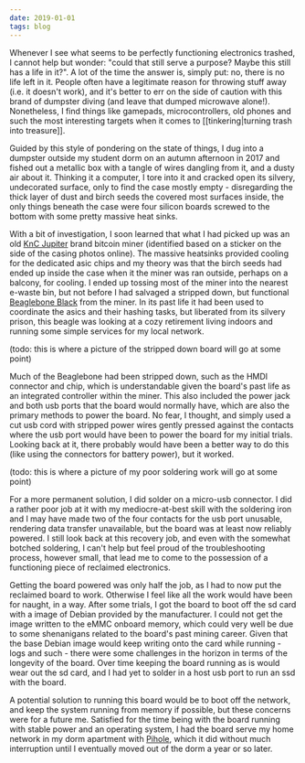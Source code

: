 ```yaml
---
date: 2019-01-01
tags: blog
---
```


Whenever I see what seems to be perfectly functioning electronics trashed, I cannot help but wonder: "could that still serve a purpose? Maybe this still has a life in it?". A lot of the time the answer is, simply put: no, there is no life left in it. People often have a legitimate reason for throwing stuff away (i.e. it doesn't work), and it's better to err on the side of caution with this brand of dumpster diving (and leave that dumped microwave alone!). Nonetheless, I find things like gamepads, microcontrollers, old phones and such the most interesting targets when it comes to [[tinkering|turning trash into treasure]].

Guided by this style of pondering on the state of things, I dug into a dumpster outside my student dorm on an autumn afternoon in 2017 and fished out a metallic box with a tangle of wires dangling from it, and a dusty air about it. Thinking it a computer, I tore into it and cracked open its silvery, undecorated surface, only to find the case mostly empty - disregarding the thick layer of dust and birch seeds the covered most surfaces inside, the only things beneath the case were four silicon boards screwed to the bottom with some pretty massive heat sinks.

With a bit of investigation, I soon learned that what I had picked up was an old <a href="https://www.businessinsider.com/most-powerful-bitcoin-miner-knc-jupiter-2013-12" target="_blank">KnC Jupiter</a> brand bitcoin miner (identified based on a sticker on the side of the casing photos online). The massive heatsinks provided cooling for the dedicated asic chips and my theory was that the birch seeds had ended up inside the case when it the miner was ran outside, perhaps on a balcony, for cooling. I ended up tossing most of the miner into the nearest e-waste bin, but not before I had salvaged a stripped down, but functional <a href="" target="_blank">Beaglebone Black</a> from the miner. In its past life it had been used to coordinate the asics and their hashing tasks, but liberated from its silvery prison, this beagle was looking at a cozy retirement living indoors and running some simple services for my local network.

(todo: this is where a picture of the stripped down board will go at some point)

Much of the Beaglebone had been stripped down, such as the HMDI connector and chip, which is understandable given the board's past life as an integrated controller within the miner. This also included the power jack and both usb ports that the board would normally have, which are also the primary methods to power the board. No fear, I thought, and simply used a cut usb cord with stripped power wires gently pressed against the contacts where the usb port would have been to power the board for my initial trials. Looking back at it, there probably would have been a better way to do this (like using the connectors for battery power), but it worked.

(todo: this is where a picture of my poor soldering work will go at some point)

For a more permanent solution, I did solder on a micro-usb connector. I did a rather poor job at it with my mediocre-at-best skill with the soldering iron and I may have made two of the four contacts for the usb port unusable, rendering data transfer unavailable, but the board was at least now reliably powered. I still look back at this recovery job, and even with the somewhat botched soldering, I can't help but feel proud of the troubleshooting process, however small, that lead me to come to the possession of a functioning piece of reclaimed electronics.

Getting the board powered was only half the job, as I had to now put the reclaimed board to work. Otherwise I feel like all the work would have been for naught, in a way. After some trials, I got the board to boot off the sd card with a image of Debian provided by the manufacturer. I could not get the image written to the eMMC onboard memory, which could very well be due to some shenanigans related to the board's past mining career. Given that the base Debian image would keep writing onto the card while running - logs and such - there were some challenges in the horizon in terms of the longevity of the board. Over time keeping the board running as is would wear out the sd card, and I had yet to solder in a host usb port to run an ssd with the board.

A potential solution to running this board would be to boot off the network, and keep the system running from memory if possible, but these concerns were for a future me. Satisfied for the time being with the board running with stable power and an operating system, I had the board serve my home network in my dorm apartment with <a href="https://pi-hole.net/" target="_blank">Pihole</a>, which it did without much interruption until I eventually moved out of the dorm a year or so later.
